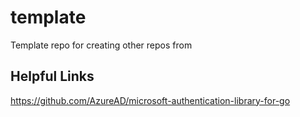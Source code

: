 # template
Template repo for creating other repos from


## Helpful Links
https://github.com/AzureAD/microsoft-authentication-library-for-go